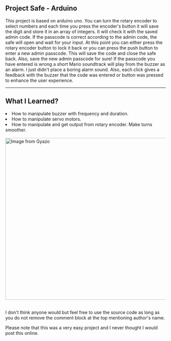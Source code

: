 <h2>Project Safe - Arduino</h2>
<p>This project is based on arduino uno. You can turn the rotary encoder to select numbers and each time you press the encoder's button it will save the digit and store it in an array of integers. It will check it with the saved admin code. If the passcode is correct according to the admin code, the safe will open and wait for your input. At this point you can either press the rotary encoder button to lock it back or you can press the push button to enter a new admin passcode. This will save the code and close the safe back. Also, save the new admin passcode for sure! If the passcode you have entered is wrong a short Mario soundtrack will play from the buzzer as an alarm. I just didn't place a boring alarm sound. Also, each click gives a feedback with the buzzer that the code was entered or button was pressed to enhance the user experience.
<br>
<hr>
<h2>What I Learned?</h2>
<li>How to manipulate buzzer with frequency and duration.</li>
<li>How to manipulate servo motors.</li>
<li>How to manipulate and get output from rotary encoder. Make turns smoother.</li>
<br>
<a href="https://gyazo.com/c0bf58b61971d8a7c56691d7f044cca6"><img src="https://i.gyazo.com/c0bf58b61971d8a7c56691d7f044cca6.png" alt="Image from Gyazo" width="507"/></a>
<br>
<br>
<p>I don't think anyone would but feel free to use the source code as long as you do not remove the comment block at the top mentioning author's name.</p>
<p>Please note that this was a very easy project and I never thought I would post this online.</p>
